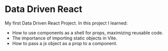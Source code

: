 # Data Driven React
My first Data Driven React Project. In this project I learned:
* How to use components as a shell for props, maximizing reusable code.
* The importance of importing static objects in Vite. 
* How to pass a js object as a prop to a component. 